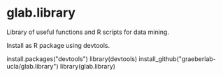 # glab.library
Library of useful functions and R scripts for data mining.

Install as R package using devtools.

install.packages("devtools")
library(devtools)
install_github("graeberlab-ucla/glab.library")
library(glab.library)
